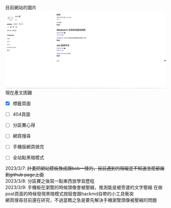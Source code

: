 目前網站的圖片
![網站圖片](/image/webdemo.png)
現在產文困難

- [x] 標籤頁面 
- [ ] 404頁面
- [ ] 分區賽心得
- [ ] 網頁搜尋  
- [ ] 手機版網頁做完
- [ ] 全站點黑暗模式
  
  
  
  
  
2023/3/7:
~~計畫把網站模板換成跟bob一樣的，目前遇到的阻礙是不知道怎麼部屬到github page上面~~  
2023/3/8:
分區賽之後寫一點東西放學習歷程  
2023/3/9:
手機板在瀏覽的時候頭像會被壓縮，推測能是被旁邊的文字壓縮
在做post頁面的時候發現黑暗模式按鈕會跟hackmd自帶的小工具衝突  
網頁搜尋目前還在研究，不過當務之急是要先解決手機瀏覽頭像被壓縮的問題
